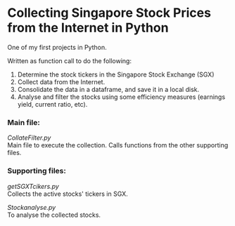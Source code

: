 # Collecting Singapore Stock Prices from the Internet in Python

One of my first projects in Python. 

Written as function call to do the following:
 1. Determine the stock tickers in the Singapore Stock Exchange (SGX)
 2. Collect data from the Internet.
 3. Consolidate the data in a dataframe, and save it in a local disk.
 4. Analyse and filter the stocks using some efficiency measures (earnings yield, current ratio, etc).
 
 ### Main file:
 
 _CollateFilter.py_\
      Main file to execute the collection.
      Calls functions from the other supporting files.
  
 ### Supporting files:
  
 _getSGXTcikers.py_\
      Collects the active stocks' tickers in SGX.
  
 _Stockanalyse.py_\
      To analyse the collected stocks.   

